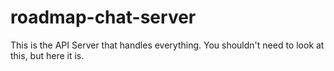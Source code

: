 # roadmap-chat-server
This is the API Server that handles everything.
You shouldn't need to look at this, but here it is.
